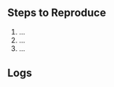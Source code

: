 <!-- Thank you for using Zefyr! -->

## Steps to Reproduce

<!-- Please tell us exactly how to reproduce the problem you are running into. -->

1. ...
2. ...
3. ...

## Logs

<!-- Include any relevant logs or exception traces if applicable. -->

```
```

<!-- Paste the output of running `flutter doctor -v` here. -->

```
```
